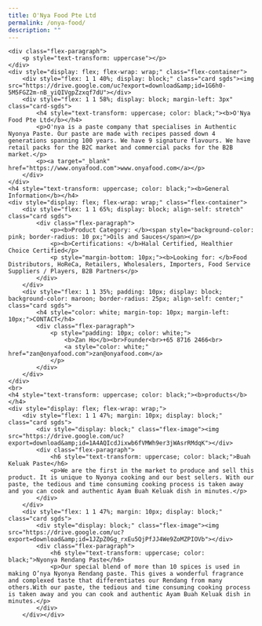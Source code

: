```yaml
---
title: O'Nya Food Pte Ltd
permalink: /onya-food/
description: ""
---
```


	<div class="flex-paragraph">
		<p style="text-transform: uppercase"></p>
	</div>
	<div style="display: flex; flex-wrap: wrap;" class="flex-container">
		<div style="flex: 1 1 40%; display: block;" class="card sgds"><img src="https://drive.google.com/uc?export=download&amp;id=1G6h0-5M5FGZ2m-nB_yiQIVgpZzxqf7dU"></div>
		<div style="flex: 1 1 58%; display: block; margin-left: 3px" class="card-sgds">
			<h4 style="text-transform: uppercase; color: black;"><b>O'Nya Food Pte Ltd</b></h4>
			<p>O'nya is a paste company that specialises in Authentic Nyonya Paste. Our paste are made with recipes passed down 4 generations spanning 100 years. We have 9 signature flavours. We have retail packs for the B2C market and commercial packs for the B2B market.</p>
			<p><a target="_blank" href="https://www.onyafood.com">www.onyafood.com</a></p>
		</div>
	</div>
	<h4 style="text-transform: uppercase; color: black;"><b>General Information</b></h4>
	<div style="display: flex; flex-wrap: wrap;" class="flex-container">
		<div style="flex: 1 1 65%; display: block; align-self: stretch" class="card sgds">
			<div class="flex-paragraph">
				<p><b>Product Category: </b><span style="background-color: pink; border-radius: 10 px;">Oils and Sauces</span></p>
				<p><b>Certifications: </b>Halal Certified, Healthier Choice Certified</p>
				<p style="margin-bottom: 10px;"><b>Looking for: </b>Food Distributors, HoReCa, Retailers, Wholesalers, Importers, Food Service Suppliers / Players, B2B Partners</p>
			</div>
		</div>
		<div style="flex: 1 1 35%; padding: 10px; display: block; background-color: maroon; border-radius: 25px; align-self: center;" class="card sgds">
			<h4 style="color: white; margin-top: 10px; margin-left: 10px;">CONTACT</h4>
			<div class="flex-paragraph">
				<p style="padding: 10px; color: white;">
					<b>Zan Ho</b><br>Founder<br>+65 8716 2466<br>
					<a style="color: white;" href="zan@onyafood.com">zan@onyafood.com</a>
				</p>
			</div>
		</div>
	</div>
	<br>
	<h4 style="text-transform: uppercase; color: black;"><b>products</b></h4>
	<div style="display: flex; flex-wrap: wrap;">
		<div style="flex: 1 1 47%; margin: 10px; display: block;" class="card sgds">
			<div style="display: block;" class="flex-image"><img src="https://drive.google.com/uc?export=download&amp;id=1A4AQIcdJixwb6fVMWh9er3jWAsrRMdqK"></div>
			<div class="flex-paragraph">
				<h6 style="text-transform: uppercase; color: black;">Buah Keluak Paste</h6>
				<p>We are the first in the market to produce and sell this product. It is unique to Nyonya cooking and our best sellers. With our paste, the tedious and time consuming cooking process is taken away and you can cook and authentic Ayam Buah Keluak dish in minutes.</p>
			</div>
		</div>
		<div style="flex: 1 1 47%; margin: 10px; display: block;" class="card sgds">
			<div style="display: block;" class="flex-image"><img src="https://drive.google.com/uc?export=download&amp;id=1JZpZ0Gg_rxEu5QjPfJJ4We9ZoMZPIOVb"></div>
			<div class="flex-paragraph">
				<h6 style="text-transform: uppercase; color: black;">Nyonya Rendang Paste</h6>
				<p>Our special blend of more than 10 spices is used in making O’nya Nyonya Rendang paste. This gives a wonderful fragrance and complexed taste that differentiates our Rendang from many others.With our paste, the tedious and time consuming cooking process is taken away and you can cook and authentic Ayam Buah Keluak dish in minutes.</p>
			</div>
		</div></div>